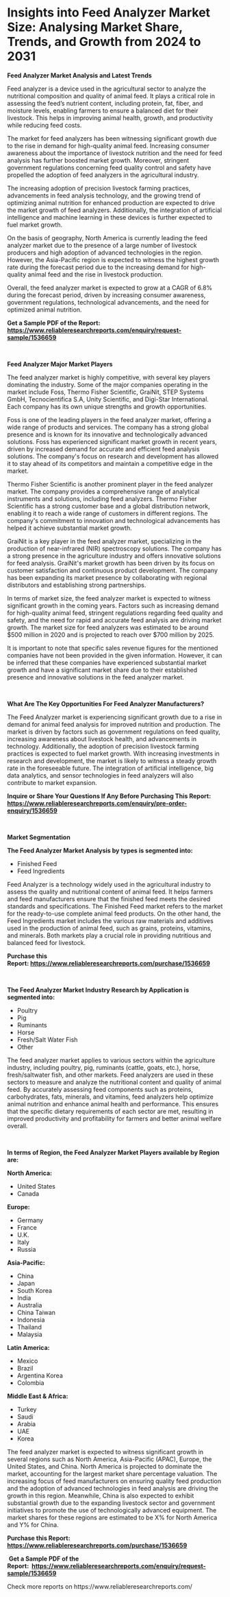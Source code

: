 <p><h1>Insights into Feed Analyzer Market Size: Analysing Market Share, Trends, and Growth from 2024 to 2031</h1></p><p><strong>Feed Analyzer Market Analysis and Latest Trends</strong></p>
<p><p>Feed analyzer is a device used in the agricultural sector to analyze the nutritional composition and quality of animal feed. It plays a critical role in assessing the feed’s nutrient content, including protein, fat, fiber, and moisture levels, enabling farmers to ensure a balanced diet for their livestock. This helps in improving animal health, growth, and productivity while reducing feed costs.</p><p>The market for feed analyzers has been witnessing significant growth due to the rise in demand for high-quality animal feed. Increasing consumer awareness about the importance of livestock nutrition and the need for feed analysis has further boosted market growth. Moreover, stringent government regulations concerning feed quality control and safety have propelled the adoption of feed analyzers in the agricultural industry.</p><p>The increasing adoption of precision livestock farming practices, advancements in feed analysis technology, and the growing trend of optimizing animal nutrition for enhanced production are expected to drive the market growth of feed analyzers. Additionally, the integration of artificial intelligence and machine learning in these devices is further expected to fuel market growth.</p><p>On the basis of geography, North America is currently leading the feed analyzer market due to the presence of a large number of livestock producers and high adoption of advanced technologies in the region. However, the Asia-Pacific region is expected to witness the highest growth rate during the forecast period due to the increasing demand for high-quality animal feed and the rise in livestock production.</p><p>Overall, the feed analyzer market is expected to grow at a CAGR of 6.8% during the forecast period, driven by increasing consumer awareness, government regulations, technological advancements, and the need for optimized animal nutrition.</p></p>
<p><strong>Get a Sample PDF of the Report:&nbsp; <a href="https://www.reliableresearchreports.com/enquiry/request-sample/1536659">https://www.reliableresearchreports.com/enquiry/request-sample/1536659</a></strong></p>
<p>&nbsp;</p>
<p><strong>Feed Analyzer Major Market Players</strong></p>
<p><p>The feed analyzer market is highly competitive, with several key players dominating the industry. Some of the major companies operating in the market include Foss, Thermo Fisher Scientific, GraiNit, STEP Systems GmbH, Tecnocientifica S.A, Unity Scientific, and Digi-Star International. Each company has its own unique strengths and growth opportunities.</p><p>Foss is one of the leading players in the feed analyzer market, offering a wide range of products and services. The company has a strong global presence and is known for its innovative and technologically advanced solutions. Foss has experienced significant market growth in recent years, driven by increased demand for accurate and efficient feed analysis solutions. The company's focus on research and development has allowed it to stay ahead of its competitors and maintain a competitive edge in the market.</p><p>Thermo Fisher Scientific is another prominent player in the feed analyzer market. The company provides a comprehensive range of analytical instruments and solutions, including feed analyzers. Thermo Fisher Scientific has a strong customer base and a global distribution network, enabling it to reach a wide range of customers in different regions. The company's commitment to innovation and technological advancements has helped it achieve substantial market growth.</p><p>GraiNit is a key player in the feed analyzer market, specializing in the production of near-infrared (NIR) spectroscopy solutions. The company has a strong presence in the agriculture industry and offers innovative solutions for feed analysis. GraiNit's market growth has been driven by its focus on customer satisfaction and continuous product development. The company has been expanding its market presence by collaborating with regional distributors and establishing strong partnerships.</p><p>In terms of market size, the feed analyzer market is expected to witness significant growth in the coming years. Factors such as increasing demand for high-quality animal feed, stringent regulations regarding feed quality and safety, and the need for rapid and accurate feed analysis are driving market growth. The market size for feed analyzers was estimated to be around $500 million in 2020 and is projected to reach over $700 million by 2025.</p><p>It is important to note that specific sales revenue figures for the mentioned companies have not been provided in the given information. However, it can be inferred that these companies have experienced substantial market growth and have a significant market share due to their established presence and innovative solutions in the feed analyzer market.</p></p>
<p>&nbsp;</p>
<p><strong>What Are The Key Opportunities For Feed Analyzer Manufacturers?</strong></p>
<p><p>The Feed Analyzer market is experiencing significant growth due to a rise in demand for animal feed analysis for improved nutrition and production. The market is driven by factors such as government regulations on feed quality, increasing awareness about livestock health, and advancements in technology. Additionally, the adoption of precision livestock farming practices is expected to fuel market growth. With increasing investments in research and development, the market is likely to witness a steady growth rate in the foreseeable future. The integration of artificial intelligence, big data analytics, and sensor technologies in feed analyzers will also contribute to market expansion.</p></p>
<p><strong>Inquire or Share Your Questions If Any Before Purchasing This Report: <a href="https://www.reliableresearchreports.com/enquiry/pre-order-enquiry/1536659">https://www.reliableresearchreports.com/enquiry/pre-order-enquiry/1536659</a></strong></p>
<p>&nbsp;</p>
<p><strong>Market Segmentation</strong></p>
<p><strong>The Feed Analyzer Market Analysis by types is segmented into:</strong></p>
<p><ul><li>Finished Feed</li><li>Feed Ingredients</li></ul></p>
<p><p>Feed Analyzer is a technology widely used in the agricultural industry to assess the quality and nutritional content of animal feed. It helps farmers and feed manufacturers ensure that the finished feed meets the desired standards and specifications. The Finished Feed market refers to the market for the ready-to-use complete animal feed products. On the other hand, the Feed Ingredients market includes the various raw materials and additives used in the production of animal feed, such as grains, proteins, vitamins, and minerals. Both markets play a crucial role in providing nutritious and balanced feed for livestock.</p></p>
<p><strong>Purchase this Report:&nbsp;<a href="https://www.reliableresearchreports.com/purchase/1536659">https://www.reliableresearchreports.com/purchase/1536659</a></strong></p>
<p>&nbsp;</p>
<p><strong>The Feed Analyzer Market Industry Research by Application is segmented into:</strong></p>
<p><ul><li>Poultry</li><li>Pig</li><li>Ruminants</li><li>Horse</li><li>Fresh/Salt Water Fish</li><li>Other</li></ul></p>
<p><p>The feed analyzer market applies to various sectors within the agriculture industry, including poultry, pig, ruminants (cattle, goats, etc.), horse, fresh/saltwater fish, and other markets. Feed analyzers are used in these sectors to measure and analyze the nutritional content and quality of animal feed. By accurately assessing feed components such as proteins, carbohydrates, fats, minerals, and vitamins, feed analyzers help optimize animal nutrition and enhance animal health and performance. This ensures that the specific dietary requirements of each sector are met, resulting in improved productivity and profitability for farmers and better animal welfare overall.</p></p>
<p>&nbsp;</p>
<p><strong>In terms of Region, the Feed Analyzer Market Players available by Region are:</strong></p>
<p>
    <p> <strong> North America: </strong>
        <ul>
            <li>United States</li>
            <li>Canada</li>
        </ul>
        </p> 
    <p> <strong> Europe: </strong>
        <ul>
            <li>Germany</li>
            <li>France</li>
            <li>U.K.</li>
            <li>Italy</li>
            <li>Russia</li>
        </ul>
        </p> 
    <p> <strong> Asia-Pacific: </strong>
        <ul>
            <li>China</li>
            <li>Japan</li>
            <li>South Korea</li>
            <li>India</li>
            <li>Australia</li>
            <li>China Taiwan</li>
            <li>Indonesia</li>
            <li>Thailand</li>
            <li>Malaysia</li>
        </ul>
        </p> 
    <p> <strong> Latin America: </strong>
        <ul>
            <li>Mexico</li>
            <li>Brazil</li>
            <li>Argentina Korea</li>
            <li>Colombia</li>
        </ul>
        </p> 
    <p> <strong> Middle East & Africa: </strong>
        <ul>
            <li>Turkey</li>
            <li>Saudi</li>
            <li>Arabia</li>
            <li>UAE</li>
            <li>Korea</li>
        </ul>
    </p>
    </p>
<p><p>The feed analyzer market is expected to witness significant growth in several regions such as North America, Asia-Pacific (APAC), Europe, the United States, and China. North America is projected to dominate the market, accounting for the largest market share percentage valuation. The increasing focus of feed manufacturers on ensuring quality feed production and the adoption of advanced technologies in feed analysis are driving the growth in this region. Meanwhile, China is also expected to exhibit substantial growth due to the expanding livestock sector and government initiatives to promote the use of technologically advanced equipment. The market shares for these regions are estimated to be X% for North America and Y% for China.</p></p>
<p><strong>Purchase this Report: <a href="https://www.reliableresearchreports.com/purchase/1536659">https://www.reliableresearchreports.com/purchase/1536659</a></strong></p>
<p>&nbsp;<strong>Get a Sample PDF of the Report:&nbsp;&nbsp;<a href="https://www.reliableresearchreports.com/enquiry/request-sample/1536659">https://www.reliableresearchreports.com/enquiry/request-sample/1536659</a></strong></p>
<p><strong></strong></p>
<p>Check more reports on https://www.reliableresearchreports.com/</p>